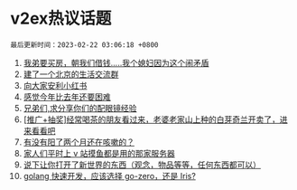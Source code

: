 # v2ex热议话题

`最后更新时间：2023-02-22 03:06:18 +0800`

1. [我弟要买房，朝我们借钱.....我个媳妇因为这个闹矛盾](https://www.v2ex.com/t/917858)
1. [建了一个北京的生活交流群](https://www.v2ex.com/t/917878)
1. [向大家安利小红书](https://www.v2ex.com/t/917797)
1. [感觉今年比去年还要困难](https://www.v2ex.com/t/917843)
1. [兄弟们,求分享你们的配眼镜经验](https://www.v2ex.com/t/917805)
1. [[推广+抽奖]经常喝茶的朋友看过来，老婆老家山上种的白芽奇兰开卖了，进来看看吧](https://www.v2ex.com/t/917845)
1. [有没有阳了两个月还在咳嗽的？](https://www.v2ex.com/t/917834)
1. [家人们平时上 v 站摸鱼都是用的那家服务器](https://www.v2ex.com/t/917803)
1. [说下让你打开了新世界的东西（观念，物品等等，任何东西都可以）](https://www.v2ex.com/t/917918)
1. [golang 快速开发，应该选择 go-zero，还是 Iris?](https://www.v2ex.com/t/917798)


